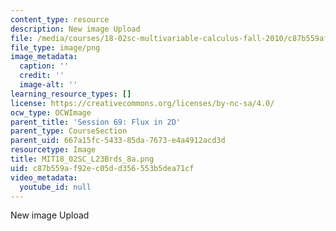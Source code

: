 ```yaml
---
content_type: resource
description: New image Upload
file: /media/courses/18-02sc-multivariable-calculus-fall-2010/c87b559af92ec05dd356553b5dea71cf_MIT18_02SC_L23Brds_8a.png
file_type: image/png
image_metadata:
  caption: ''
  credit: ''
  image-alt: ''
learning_resource_types: []
license: https://creativecommons.org/licenses/by-nc-sa/4.0/
ocw_type: OCWImage
parent_title: 'Session 69: Flux in 2D'
parent_type: CourseSection
parent_uid: 667a15fc-5433-85da-7673-e4a4912acd3d
resourcetype: Image
title: MIT18_02SC_L23Brds_8a.png
uid: c87b559a-f92e-c05d-d356-553b5dea71cf
video_metadata:
  youtube_id: null
---
```

New image Upload